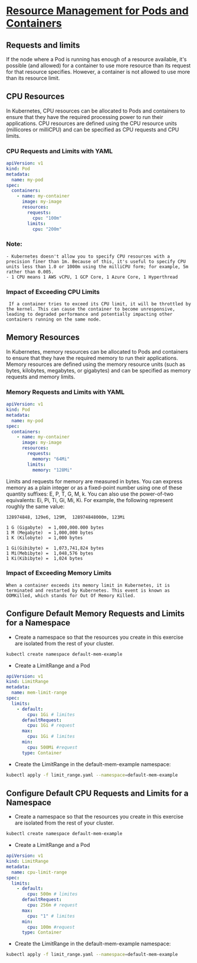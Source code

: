 # [Resource Management for Pods and Containers](https://kubernetes.io/docs/concepts/configuration/manage-resources-containers/)

## Requests and limits

If the node where a Pod is running has enough of a resource available, it's possible (and allowed) for a container to use more resource than its request for that resource specifies. However, a container is not allowed to use more than its resource limit.

## CPU Resources

In Kubernetes, CPU resources can be allocated to Pods and containers to ensure that they have the required processing power to run their applications. CPU resources are defined using the CPU resource units (millicores or milliCPU) and can be specified as CPU requests and CPU limits.

### CPU Requests and Limits with YAML

```yaml
apiVersion: v1
kind: Pod
metadata:
  name: my-pod
spec:
  containers:
    - name: my-container
      image: my-image
      resources:
        requests:
          cpu: "100m"
        limits:
          cpu: "200m"
```

### Note:

    - Kubernetes doesn't allow you to specify CPU resources with a precision finer than 1m. Because of this, it's useful to specify CPU units less than 1.0 or 1000m using the milliCPU form; for example, 5m rather than 0.005.
    - 1 CPU means 1 AWS vCPU, 1 GCP Core, 1 Azure Core, 1 Hyperthread

### Impact of Exceeding CPU Limits

     If a container tries to exceed its CPU limit, it will be throttled by the kernel. This can cause the container to become unresponsive, leading to degraded performance and potentially impacting other containers running on the same node.

## Memory Resources

In Kubernetes, memory resources can be allocated to Pods and containers to ensure that they have the required memory to run their applications. Memory resources are defined using the memory resource units (such as bytes, kilobytes, megabytes, or gigabytes) and can be specified as memory requests and memory limits.

### Memory Requests and Limits with YAML

```yaml
apiVersion: v1
kind: Pod
metadata:
  name: my-pod
spec:
  containers:
    - name: my-container
      image: my-image
      resources:
        requests:
          memory: "64Mi"
        limits:
          memory: "128Mi"
```

Limits and requests for memory are measured in bytes. You can express memory as a plain integer or as a fixed-point number using one of these quantity suffixes: E, P, T, G, M, k. You can also use the power-of-two equivalents: Ei, Pi, Ti, Gi, Mi, Ki. For example, the following represent roughly the same value:

```
128974848, 129e6, 129M,  128974848000m, 123Mi
```

```
1 G (Gigabyte)  = 1,000,000.000 bytes
1 M (Megabyte)  = 1,000,000 bytes
1 K (Kilobyte)  = 1,000 bytes

1 Gi(Gibibyte) =  1,073,741,824 bytes
1 Mi(Mebibyte) =  1,048,576 bytes
1 Ki(Kibibyte) =  1,024 bytes
```

### Impact of Exceeding Memory Limits

    When a container exceeds its memory limit in Kubernetes, it is terminated and restarted by Kubernetes. This event is known as OOMKilled, which stands for Out Of Memory Killed.

## Configure Default Memory Requests and Limits for a Namespace

- Create a namespace so that the resources you create in this exercise are isolated from the rest of your cluster.

```sh
kubectl create namespace default-mem-example
```

- Create a LimitRange and a Pod

```yaml
apiVersion: v1
kind: LimitRange
metadata:
  name: mem-limit-range
spec:
  limits:
    - default:
        cpu: 1Gi # limites
      defaultRequest:
        cpu: 1Gi # request
      max:
        cpu: 1Gi # limites
      min:
        cpu: 500Mi #request
      type: Container
```

- Create the LimitRange in the default-mem-example namespace:

```sh
kubectl apply -f limit_range.yaml --namespace=default-mem-example
```

## Configure Default CPU Requests and Limits for a Namespace

- Create a namespace so that the resources you create in this exercise are isolated from the rest of your cluster.

```sh
kubectl create namespace default-mem-example
```

- Create a LimitRange and a Pod

```yaml
apiVersion: v1
kind: LimitRange
metadata:
  name: cpu-limit-range
spec:
  limits:
    - default:
        cpu: 500m # limites
      defaultRequest:
        cpu: 256m # request
      max:
        cpu: "1" # limites
      min:
        cpu: 100m #request
      type: Container
```

- Create the LimitRange in the default-mem-example namespace:

```sh
kubectl apply -f limit_range.yaml --namespace=default-mem-example
```

